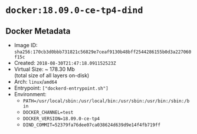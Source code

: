 # `docker:18.09.0-ce-tp4-dind`

## Docker Metadata

- Image ID: `sha256:170cb3d0bbb731821c56829e7ceaf9130b48bff2544286155b0d3a227060f15c`
- Created: `2018-08-30T21:47:18.091152523Z`
- Virtual Size: ~ 178.30 Mb  
  (total size of all layers on-disk)
- Arch: `linux`/`amd64`
- Entrypoint: `["dockerd-entrypoint.sh"]`
- Environment:
  - `PATH=/usr/local/sbin:/usr/local/bin:/usr/sbin:/usr/bin:/sbin:/bin`
  - `DOCKER_CHANNEL=test`
  - `DOCKER_VERSION=18.09.0-ce-tp4`
  - `DIND_COMMIT=52379fa76dee07ca038624d639d9e14f4fb719ff`
